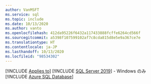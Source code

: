 ```yaml
---
author: VanMSFT
ms.service: sql
ms.topic: include
ms.date: 10/13/2020
ms.author: vanto
ms.openlocfilehash: 412da95226f6432a117433888fcffe6264cd566f
ms.sourcegitcommit: a5398f107599102af7c8cda815d8e5e9a367ce7e
ms.translationtype: HT
ms.contentlocale: ja-JP
ms.lasthandoff: 10/13/2020
ms.locfileid: "98534302"
---
```

[!INCLUDE [Applies to](../../includes/applies-md.md)] [!INCLUDE [SQL Server 2019](_ss2019.md)] - Windows のみ [!INCLUDE [Azure SQL Database](../../includes/applies-to-version/_asdb.md)]
